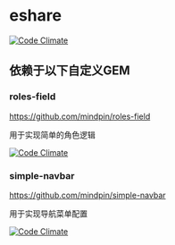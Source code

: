 eshare
======

[![Code Climate](https://codeclimate.com/github/mindpin/eshare.png)](https://codeclimate.com/github/mindpin/eshare)


## 依赖于以下自定义GEM

### roles-field

https://github.com/mindpin/roles-field

用于实现简单的角色逻辑

[![Code Climate](https://codeclimate.com/github/mindpin/roles-field/badges)](https://codeclimate.com/github/mindpin/roles-field)

### simple-navbar

https://github.com/mindpin/simple-navbar

用于实现导航菜单配置

[![Code Climate](https://codeclimate.com/github/mindpin/simple-navbar)](https://codeclimate.com/github/mindpin/simple-navbar)